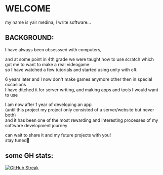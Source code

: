 # WELCOME
my name is yair medina, I write software...


## BACKGROUND:
I have always been obsesssed with computers,

and at some point in 4th grade we were taught how to use scratch which got me to want to make a real videogame\
so I have watched a few tutorials and started using unity with c#.

6 years later and I now don't make games anymore other then in special occasions\
I have ditched it for server writing, and making apps and tools I would want to use

I am now after 1 year of developing an app\
(until this project my project only consisted of a server/website but never both)\
and it has been one of the most rewarding and interesting processes of my software development journey

can wait to share it and my future projects with you!\
stay tuned🔔

##

## some GH stats:


[![GitHub Streak](https://streak-stats.demolab.com?user=DarknessRisesFromBelow&theme=tokyonight-duo&hide_border=true&date_format=j%20M%5B%20Y%5D&background=45%2C58E6EB22%2CEB00000E)](https://git.io/streak-stats)
